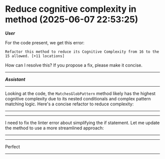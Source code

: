 <!-- Generated by SpecStory -->

# Reduce cognitive complexity in method (2025-06-07 22:53:25)

_**User**_

For the code present, we get this error:
```
Refactor this method to reduce its Cognitive Complexity from 16 to the 15 allowed. [+11 locations]
```
How can I resolve this? If you propose a fix, please make it concise.

---

_**Assistant**_



---

Looking at the code, the `MatchesGlobPattern` method likely has the highest cognitive complexity due to its nested conditionals and complex pattern matching logic. Here's a concise refactor to reduce complexity:

---



---

I need to fix the linter error about simplifying the if statement. Let me update the method to use a more streamlined approach:

---



---

Perfect

---

